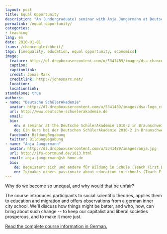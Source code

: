 ```yaml
---
layout: post
title: Equal Opportunity
description: "An (undergraduate) seminar with Anja Jungermann at Deutschen SchülerAkademie 2010-2 in Braunschweig, Germany."
permalink: /equal-opportunity/
categories:
- teaching
lang: en
date: 2010-01-01
trans: /chancengleichheit/
tags: [inequality, education, equal opportunity, economics]
image:
  feature: http://dl.dropboxusercontent.com/u/5341489/images/dsa-chancen.JPG
  caption: 
  captionlink: 
  credit: Jonas Marx
  creditlink: http://jonasmarx.net/
  location: 
  locationlink:
standalone: true
authors:
- name: "Deutsche SchülerAkademie"
  avatar: http://dl.dropboxusercontent.com/u/5341489/images/dsa-logo_crop.jpg
  url: http://www.deutsche-schuelerakademie.de
  email: 
  bio:
    en: A seminar at the Deutsche SchülerAkademie 2010-2 in Braunschweig, Germany.
    de: Ein Kurs bei der Deutschen SchülerAkademie 2010-2 in Braunschweig.
  facebook: BildungBegabung
  twitter: BildungBegabung
- name: "Anja Jungermann"
  avatar: http://dl.dropboxusercontent.com/u/5341489/images/anja.jpg
  url: http://ifs-dortmund.de/1813.html
  email: anja.jungermann@sh-home.de
  bio: 
    de: Begeistert sich und andere für Bildung in Schule (Teach First Deutschland), Forschung (Institut für Schulentwicklungsforschung) und Schülerprojekten (ProFellow e.V.).
    en: Is/makes others passionate about education in schools (Teach First Deutschland), Research (Institute for school development) and student projects (ProFellow e.V.).
---
```


Why do we become so unequal, and why would that be unfair?

The course introduces participants to social scientific theories, applies them to education and migration and offers observations from a german inner city school. 
We'll discuss how things might be better, and who, how, can bring about such change -- to keep our capitalist and liberal societies prosperous, and to make it more just.

<div markdown="0">
<a href="/chancengleichheit/" class="btn">Read the complete course information in German.</a>
</div>